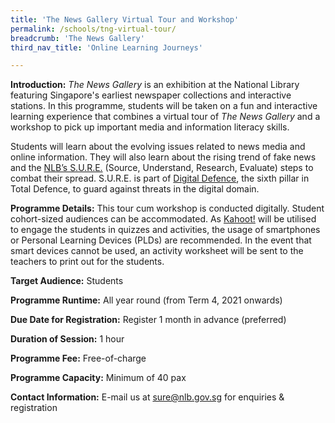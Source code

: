 ```yaml
---
title: 'The News Gallery Virtual Tour and Workshop'
permalink: /schools/tng-virtual-tour/
breadcrumb: 'The News Gallery'
third_nav_title: 'Online Learning Journeys'

---
```


**Introduction:** *The News Gallery* is an exhibition at the National Library featuring Singapore's earliest newspaper collections and interactive stations. In this programme, students will be taken on a fun and interactive learning experience that combines a virtual tour of *The News Gallery* and a workshop to pick up important media and information literacy skills. 

Students will learn about the evolving issues related to news media and online information. They will also learn about the rising trend of fake news and the [NLB’s S.U.R.E.](https://sure.nlb.gov.sg/about-us/sure-campaign/) (Source, Understand, Research, Evaluate) steps to combat their spread. S.U.R.E. is part of [Digital Defence](https://www.mci.gov.sg/portfolios/digital-defence/digital-defence), the sixth pillar in Total Defence, to guard against threats in the digital domain.

**Programme Details:** This tour cum workshop is conducted digitally. Student cohort-sized audiences can be accommodated. As [Kahoot!](https://kahoot.it/) will be utilised to engage the students in quizzes and activities, the usage of smartphones or Personal Learning Devices (PLDs) are recommended. In the event that smart devices cannot be used, an activity worksheet will be sent to the teachers to print out for the students. 

**Target Audience:** Students

**Programme Runtime:** All year round (from Term 4, 2021 onwards)

**Due Date for Registration:** Register 1 month in advance (preferred)

**Duration of Session:** 1 hour

**Programme Fee:** Free-of-charge

**Programme Capacity:** Minimum of 40 pax

**Contact Information:** E-mail us at [sure@nlb.gov.sg](mailto:sure@nlb.gov.sg) for enquiries & registration

